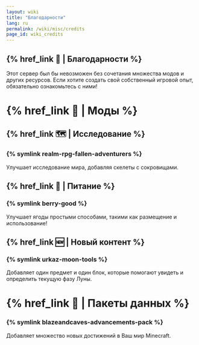 ```yaml
---
layout: wiki
title: "Благодарности"
lang: ru
permalink: /wiki/misc/credits
page_id: wiki_credits
---
```


## {% href_link 💌 | Благодарности %}

Этот сервер был бы невозможен без сочетания множества модов и других ресурсов. Если хотите создать свой собственный игровой опыт, обязательно ознакомьтесь с ними!



# {% href_link 🔧 | Моды %}

## {% href_link 🗺️ | Исследование %}

### {% symlink realm-rpg-fallen-adventurers %}

Улучшает исследование мира, добавляя скелеты с сокровищами.



## {% href_link 🥗 | Питание %}

### {% symlink berry-good %}

Улучшает ягоды простыми способами, такими как размещение и использование!



## {% href_link 🆕 | Новый контент %}

### {% symlink urkaz-moon-tools %}

Добавляет один предмет и один блок, которые помогают увидеть и определить текущую фазу Луны.



# {% href_link 🔌 | Пакеты данных %}

### {% symlink blazeandcaves-advancements-pack %}

Добавляет множество новых достижений в Ваш мир Minecraft.

